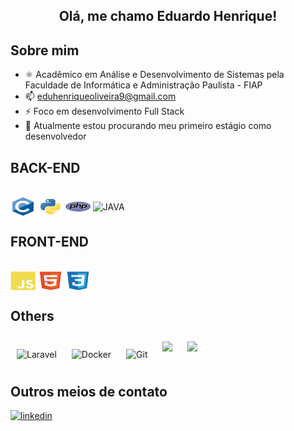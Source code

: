 <div align="center">
<h2> Olá, me chamo Eduardo Henrique!
</div> 

## Sobre mim
- ⚛️ Acadêmico em Análise e Desenvolvimento de Sistemas pela Faculdade de Informática e Administração Paulista - FIAP
- 📫 eduhenriqueoliveira9@gmail.com
- ⚡ Foco em desenvolvimento Full Stack
- 🧰 Atualmente estou procurando meu primeiro estágio como desenvolvedor

 ## BACK-END
 <div style="display: inline_block"><br>
  <img align="center" alt="C" height="30" width="40" src="https://raw.githubusercontent.com/devicons/devicon/master/icons/c/c-original.svg">
  <img align="center" alt="Python" height="30" width="40" src="https://raw.githubusercontent.com/devicons/devicon/master/icons/python/python-original.svg">
  <img align="center" alt="PHP" height="30" width="40" src="https://raw.githubusercontent.com/devicons/devicon/master/icons/php/php-original.svg">
  <img align="center" alt="JAVA" height="30" width="40" src="https://cdn-icons-png.flaticon.com/512/226/226777.png">

</div>

## FRONT-END
<div style="display: inline_block"><br>
  <img align="center" alt="JavaScript" height="30" width="40" src="https://raw.githubusercontent.com/devicons/devicon/master/icons/javascript/javascript-plain.svg">
  <img align="center" alt="HTML" height="30" width="40" src="https://raw.githubusercontent.com/devicons/devicon/master/icons/html5/html5-original.svg">
  <img align="center" alt="CSS" height="30" width="40" src="https://raw.githubusercontent.com/devicons/devicon/master/icons/css3/css3-original.svg">
 </div>
 

## Others
<div>  
<img style="margin: 10px" src="https://img.shields.io/badge/laravel-%23FF2D20.svg?style=for-the-badge&logo=laravel&logoColor=white" alt="Laravel" /> 
<img style="margin: 10px" src="https://img.shields.io/badge/docker-%230db7ed.svg?style=for-the-badge&logo=docker&logoColor=white" alt="Docker">
<img style="margin: 10px" src="https://img.shields.io/badge/git-%23F05033.svg?style=for-the-badge&logo=git&logoColor=white" alt="Git" />
<img style="margin: 10px" src="https://img.shields.io/badge/MySQL-4479A1?style=for-the-badge&logo=mysql&logoColor=white" />
<img style="margin: 10px" src="https://img.shields.io/badge/postgresql-4169e1?style=for-the-badge&logo=postgresql&logoColor=white" />
</div>
 
## Outros meios de contato  

<div>
<a href="www.linkedin.com/in/henrique-mota-413277209" target="_blank">
<img src=https://img.shields.io/badge/linkedin-%231E77B5.svg?&style=for-the-badge&logo=linkedin&logoColor=white alt=linkedin style="margin-bottom: 5px;" />
</a>
</div> 

<br/>